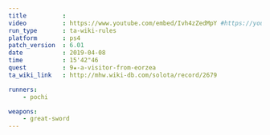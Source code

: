 ```yaml
---
title          :
video          : https://www.youtube.com/embed/Ivh4zZedMpY #https://youtu.be/Ivh4zZedMpY
run_type       : ta-wiki-rules
platform       : ps4
patch_version  : 6.01
date           : 2019-04-08
time           : 15'42"46
quest          : 9★-a-visitor-from-eorzea
ta_wiki_link   : http://mhw.wiki-db.com/solota/record/2679

runners:
    - pochi

weapons:
    - great-sword
---
```

